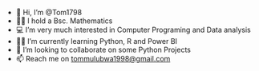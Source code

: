 - 👋 Hi, I’m @Tom1798
- 👨‍🎓 I hold a Bsc. Mathematics
- 💻 I’m very much interested in Computer Programing and Data analysis 
- 👨‍💻 I’m currently learning Python, R and Power BI
- 🧐 I’m looking to collaborate on some Python Projects
- 📫 Reach me on tommulubwa1998@gmail.com

<!---
Tom1798/Tom1798 is a ✨ special ✨ repository because its `README.md` (this file) appears on your GitHub profile.
You can click the Preview link to take a look at your changes.
--->
